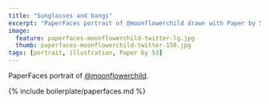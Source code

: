 ```yaml
---
title: "Sunglasses and bangs"
excerpt: "PaperFaces portrait of @moonflowerchild drawn with Paper by 53 on an iPad."
image: 
  feature: paperfaces-moonflowerchild-twitter-lg.jpg
  thumb: paperfaces-moonflowerchild-twitter-150.jpg
tags: [portrait, illustration, Paper by 53]
---
```


PaperFaces portrait of [@moonflowerchild](http://twitter.com/moonflowerchild).

{% include boilerplate/paperfaces.md %}